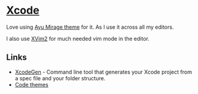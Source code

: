 # [Xcode](https://developer.apple.com/xcode/)
Love using [Ayu Mirage theme](https://github.com/vburojevic/ayu-xcode-theme) for it. As I use it across all my editors.

I also use [XVim2](https://github.com/XVimProject/XVim2) for much needed vim mode in the editor.

## Links
- [XcodeGen](https://github.com/yonaskolb/XcodeGen) - Command line tool that generates your Xcode project from a spec file and your folder structure.
- [Code themes](http://www.codethemes.net/)
